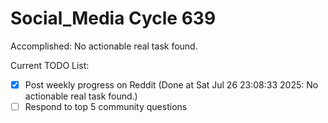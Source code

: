 # Social_Media Cycle 639

Accomplished: No actionable real task found.

Current TODO List:

- [x] Post weekly progress on Reddit  (Done at Sat Jul 26 23:08:33 2025: No actionable real task found.)
- [ ] Respond to top 5 community questions